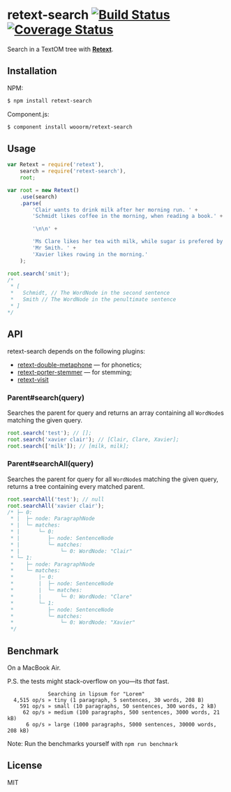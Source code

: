 # retext-search [![Build Status](https://travis-ci.org/wooorm/retext-search.svg?branch=master)](https://travis-ci.org/wooorm/retext-search) [![Coverage Status](https://img.shields.io/coveralls/wooorm/retext-search.svg)](https://coveralls.io/r/wooorm/retext-search?branch=master)

Search in a TextOM tree with **[Retext](https://github.com/wooorm/retext)**.

## Installation

NPM:
```sh
$ npm install retext-search
```

Component.js:
```sh
$ component install wooorm/retext-search
```

## Usage

```js
var Retext = require('retext'),
    search = require('retext-search'),
    root;

var root = new Retext()
    .use(search)
    .parse(
        'Clair wants to drink milk after her morning run. ' +
        'Schmidt likes coffee in the morning, when reading a book.' +

        '\n\n' +

        'Ms Clare likes her tea with milk, while sugar is prefered by ' +
        'Mr Smith. ' +
        'Xavier likes rowing in the morning.'
    );

root.search('smit');
/*
 * [
 *   Schmidt, // The WordNode in the second sentence
 *   Smith // The WordNode in the penultimate sentence
 * ]
*/
```

## API
retext-search depends on the following plugins:

- [retext-double-metaphone](https://github.com/wooorm/retext-double-metaphone) — for phonetics;
- [retext-porter-stemmer](https://github.com/wooorm/retext-porter-stemmer) — for stemming;
- [retext-visit](https://github.com/wooorm/retext-visit)

### Parent#search(query)
Searches the parent for query and returns an array containing all `WordNode`s matching the given query.

```js
root.search('test'); // [];
root.search('xavier clair'); // [Clair, Clare, Xavier];
root.search(['milk']); // [milk, milk];
```

### Parent#searchAll(query)
Searches the parent for query for all `WordNode`s matching the given query, returns a tree containing every matched parent.

```js
root.searchAll('test'); // null
root.searchAll('xavier clair');
/* ├─ 0:
 * |  ├─ node: ParagraphNode
 * |  └─ matches:
 * |      └─ 0:
 * |         ├─ node: SentenceNode
 * |         └─ matches:
 * |             └─ 0: WordNode: "Clair"
 * └─ 1:
 *    ├─ node: ParagraphNode
 *    └─ matches:
 *        |─ 0:
 *        |  ├─ node: SentenceNode
 *        |  └─ matches:
 *        |      └─ 0: WordNode: "Clare"
 *        └─ 1:
 *           ├─ node: SentenceNode
 *           └─ matches:
 *               └─ 0: WordNode: "Xavier"
 */


```

## Benchmark

On a MacBook Air.

P.S. the tests might stack-overflow on you—its _that_ fast.

```
             Searching in lipsum for "Lorem"
  4,515 op/s » tiny (1 paragraph, 5 sentences, 30 words, 208 B)
    591 op/s » small (10 paragraphs, 50 sentences, 300 words, 2 kB)
     62 op/s » medium (100 paragraphs, 500 sentences, 3000 words, 21 kB)
      6 op/s » large (1000 paragraphs, 5000 sentences, 30000 words, 208 kB)
```

Note: Run the benchmarks yourself with `npm run benchmark`


## License

  MIT
